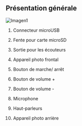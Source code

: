 ## Présentation générale

![Imagen1](http://static.energysistem.com/images/manuals/42799/5a12aee791f05.jpg)

1. Connecteur microUSB

2. Fente pour carte microSD

3. Sortie pour les écouteurs

4. Appareil photo frontal

5. Bouton de marche/ arrêt

6. Bouton de volume +

7. Bouton de volume -

8. Microphone

9. Haut-parleurs

10. Appareil photo arrière
